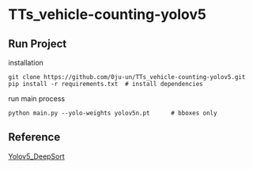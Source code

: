 # TTs_vehicle-counting-yolov5

## Run Project
installation
```
git clone https://github.com/0ju-un/TTs_vehicle-counting-yolov5.git
pip install -r requirements.txt  # install dependencies
```

run main process
```
python main.py --yolo-weights yolov5n.pt      # bboxes only
```

## Reference
[Yolov5_DeepSort](https://github.com/mikel-brostrom/Yolov5_StrongSORT_OSNet)
